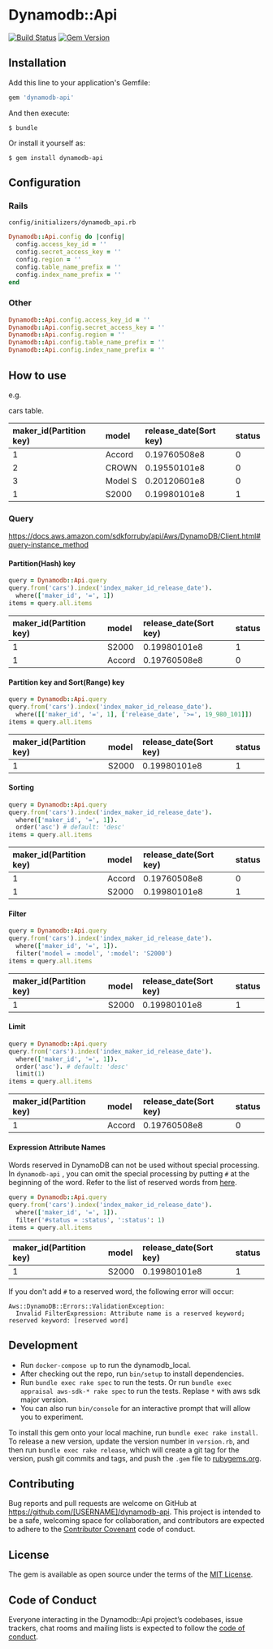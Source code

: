 # Dynamodb::Api

[![Build Status](https://travis-ci.org/walkersumida/dynamodb-api.svg?branch=master)](https://travis-ci.org/walkersumida/dynamodb-api)
[![Gem Version](https://badge.fury.io/rb/dynamodb-api.svg)](https://badge.fury.io/rb/dynamodb-api)

## Installation

Add this line to your application's Gemfile:

```ruby
gem 'dynamodb-api'
```

And then execute:

    $ bundle

Or install it yourself as:

    $ gem install dynamodb-api

## Configuration

### Rails

`config/initializers/dynamodb_api.rb`

```ruby
Dynamodb::Api.config do |config|
  config.access_key_id = ''
  config.secret_access_key = ''
  config.region = ''
  config.table_name_prefix = ''
  config.index_name_prefix = ''
end
```

### Other

```ruby
Dynamodb::Api.config.access_key_id = ''
Dynamodb::Api.config.secret_access_key = ''
Dynamodb::Api.config.region = ''
Dynamodb::Api.config.table_name_prefix = ''
Dynamodb::Api.config.index_name_prefix = ''
```

## How to use
e.g.

cars table.

| maker_id(Partition key) | model | release_date(Sort key) | status |
|:---|:---|:---|:---|
|1 |Accord |0.19760508e8 |0 |
|2 |CROWN |0.19550101e8 |0 |
|3 |Model S |0.20120601e8 |0 |
|1 |S2000 |0.19980101e8 |1 |

### Query
https://docs.aws.amazon.com/sdkforruby/api/Aws/DynamoDB/Client.html#query-instance_method

#### Partition(Hash) key

```ruby
query = Dynamodb::Api.query
query.from('cars').index('index_maker_id_release_date').
  where(['maker_id', '=', 1])
items = query.all.items
```

| maker_id(Partition key) | model | release_date(Sort key) | status |
|:---|:---|:---|:---|
|1 |S2000 |0.19980101e8 |1 |
|1 |Accord |0.19760508e8 |0 |

#### Partition key and Sort(Range) key

```ruby
query = Dynamodb::Api.query
query.from('cars').index('index_maker_id_release_date').
  where([['maker_id', '=', 1], ['release_date', '>=', 19_980_101]])
items = query.all.items
```

| maker_id(Partition key) | model | release_date(Sort key) | status |
|:---|:---|:---|:---|
|1 |S2000 |0.19980101e8 |1 |

#### Sorting

```ruby
query = Dynamodb::Api.query
query.from('cars').index('index_maker_id_release_date').
  where(['maker_id', '=', 1]).
  order('asc') # default: 'desc'
items = query.all.items
```

| maker_id(Partition key) | model | release_date(Sort key) | status |
|:---|:---|:---|:---|
|1 |Accord |0.19760508e8 |0 |
|1 |S2000 |0.19980101e8 |1 |

#### Filter

```ruby
query = Dynamodb::Api.query
query.from('cars').index('index_maker_id_release_date').
  where(['maker_id', '=', 1]).
  filter('model = :model', ':model': 'S2000')
items = query.all.items
```

| maker_id(Partition key) | model | release_date(Sort key) | status |
|:---|:---|:---|:---|
|1 |S2000 |0.19980101e8 |1 |

#### Limit

```ruby
query = Dynamodb::Api.query
query.from('cars').index('index_maker_id_release_date').
  where(['maker_id', '=', 1]).
  order('asc'). # default: 'desc'
  limit(1)
items = query.all.items
```

| maker_id(Partition key) | model | release_date(Sort key) | status |
|:---|:---|:---|:---|
|1 |Accord |0.19760508e8 |0 |

#### Expression Attribute Names

Words reserved in DynamoDB can not be used without special processing.
In `dynamodb-api` , you can omit the special processing by putting `#` at the beginning of the word.
Refer to the list of reserved words from [here](https://docs.aws.amazon.com/amazondynamodb/latest/developerguide/ReservedWords.html).

```ruby
query = Dynamodb::Api.query
query.from('cars').index('index_maker_id_release_date').
  where(['maker_id', '=', 1]).
  filter('#status = :status', ':status': 1)
items = query.all.items
```

| maker_id(Partition key) | model | release_date(Sort key) | status |
|:---|:---|:---|:---|
|1 |S2000 |0.19980101e8 |1 |

If you don't add `#` to a reserved word, the following error will occur:

    Aws::DynamoDB::Errors::ValidationException:
      Invalid FilterExpression: Attribute name is a reserved keyword; reserved keyword: [reserved word]

## Development

- Run `docker-compose up` to run the dynamodb_local.
- After checking out the repo, run `bin/setup` to install dependencies.
- Run `bundle exec rake spec` to run the tests. Or run `bundle exec appraisal aws-sdk-* rake spec` to run the tests. Replase `*` with aws sdk major version.
- You can also run `bin/console` for an interactive prompt that will allow you to experiment.

To install this gem onto your local machine, run `bundle exec rake install`. To release a new version, update the version number in `version.rb`, and then run `bundle exec rake release`, which will create a git tag for the version, push git commits and tags, and push the `.gem` file to [rubygems.org](https://rubygems.org).

## Contributing

Bug reports and pull requests are welcome on GitHub at https://github.com/[USERNAME]/dynamodb-api. This project is intended to be a safe, welcoming space for collaboration, and contributors are expected to adhere to the [Contributor Covenant](http://contributor-covenant.org) code of conduct.

## License

The gem is available as open source under the terms of the [MIT License](https://opensource.org/licenses/MIT).

## Code of Conduct

Everyone interacting in the Dynamodb::Api project’s codebases, issue trackers, chat rooms and mailing lists is expected to follow the [code of conduct](https://github.com/[USERNAME]/dynamodb-api/blob/master/CODE_OF_CONDUCT.md).
